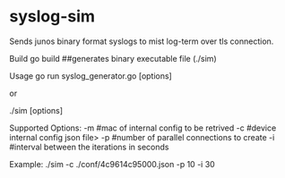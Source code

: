 # syslog-sim

Sends junos binary format syslogs to mist log-term over tls connection.

Build
go build ##generates binary executable file (./sim)

Usage 
go run syslog_generator.go [options]

or

./sim [options]

Supported Options:
-m #mac of internal config to be retrived
-c #device internal config json file>
-p #number of parallel connections to create
-i #interval between the iterations in seconds

Example:
./sim -c ./conf/4c9614c95000.json -p 10 -i 30
